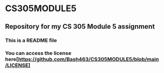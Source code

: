 # CS305MODULE5
## Repository for my CS 305 Module 5 assignment
### This is a README file 
### You can access the license here[https://github.com/Bash463/CS305MODULE5/blob/main/LICENSE]
